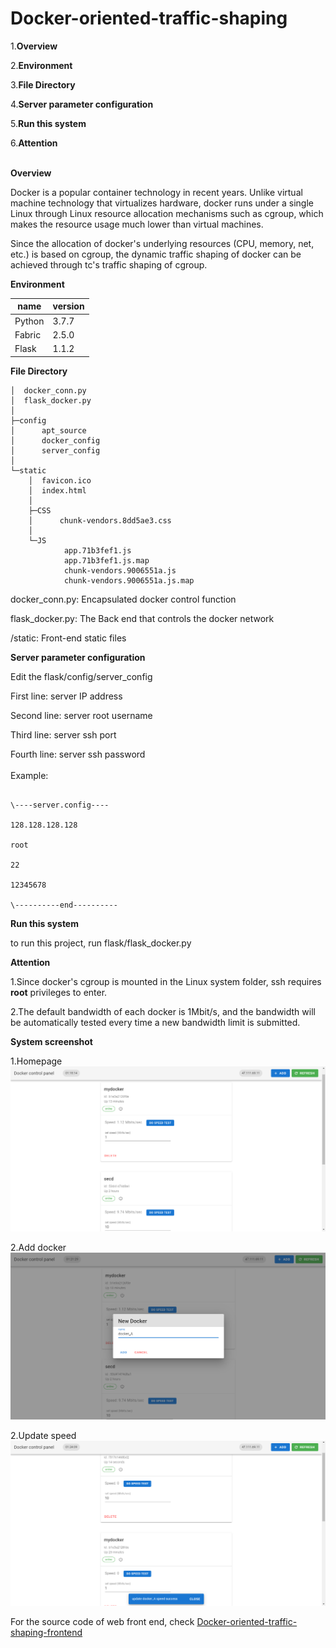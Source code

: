 # Docker-oriented-traffic-shaping

1.**Overview**

2.**Environment**

3.**File Directory**

4.**Server parameter configuration**

5.**Run this system**

6.**Attention**
 <br> <br>

**Overview**

Docker is a popular container technology in recent years. Unlike virtual machine
technology that virtualizes hardware, docker runs under a single Linux through
Linux resource allocation mechanisms such as cgroup, which makes the resource
usage much lower than virtual machines.

Since the allocation of docker's underlying resources (CPU, memory, net, etc.)
is based on cgroup, the dynamic traffic shaping of docker can be achieved
through tc's traffic shaping of cgroup.

**Environment**

|name|version|
|--------|-------|
| Python | 3.7.7 |
| Fabric | 2.5.0 |
| Flask  | 1.1.2 |

**File Directory**
```
│  docker_conn.py
│  flask_docker.py
│
├─config
│      apt_source
│      docker_config
│      server_config
│
└─static
	│  favicon.ico
	│  index.html
	│
    ├─CSS
    │      chunk-vendors.8dd5ae3.css
    │
    └─JS
            app.71b3fef1.js
            app.71b3fef1.js.map
            chunk-vendors.9006551a.js
            chunk-vendors.9006551a.js.map
```

docker_conn.py: Encapsulated docker control function

flask_docker.py: The Back end that controls the docker network

/static: Front-end static files

**Server parameter configuration**

Edit the flask/config/server_config

First line: server IP address

Second line: server root username

Third line: server ssh port

Fourth line: server ssh password
 <br> <br>
Example:
```

\----server.config----

128.128.128.128

root

22

12345678

\----------end----------
```

**Run this system**

to run this project, run flask/flask_docker.py

**Attention**

1.Since docker's cgroup is mounted in the Linux system folder, ssh requires
    **root** privileges to enter.

2.The default bandwidth of each docker is 1Mbit/s, and the
    bandwidth will be automatically tested every time a new bandwidth limit is
    submitted.

**System screenshot**

1.Homepage
![avatar](doc/readme_img/screenshot.png)

2.Add docker
![avatar](doc/readme_img/add_docker.png)

2.Update speed
![avatar](doc/readme_img/update_speed.png)

For the source code of web front end, check <a href="https://github.com/RFYoung/Docker-oriented-traffic-shaping-frontend">Docker-oriented-traffic-shaping-frontend </a>


